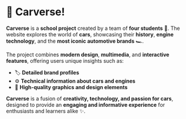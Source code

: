 # 🚗 **Carverse!**

**Carverse** is a **school project** created by a team of **four students** 🌟. The website explores the world of **cars**, showcasing their **history**, **engine technology**, and the **most iconic automotive brands** 🏎️.

The project combines **modern design**, **multimedia**, and **interactive features**, offering users unique insights such as:

- 🏷️ **Detailed brand profiles**
- ⚙️ **Technical information about cars and engines**
- 🎨 **High-quality graphics and design elements**

**Carverse** is a fusion of **creativity, technology, and passion for cars**, designed to provide an **engaging and informative experience** for enthusiasts and learners alike ✨.
